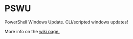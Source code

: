 # PSWU
PowerShell Windows Update. CLI/scripted windows updates!

More info on the [wiki page.](https://github.com/bklockwood/PSWU/wiki)
